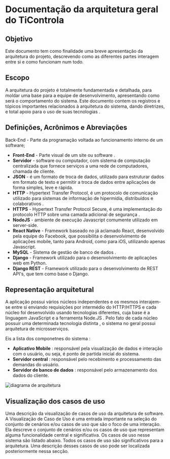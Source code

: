 # Documentação da arquitetura geral do TiControla

## Objetivo
Este documento tem como finalidade uma breve apresentação da arquitetura do projeto, descrevendo como as diferentes partes interagem entre si e como funcionam num todo.

## Escopo

A arquitetura do projeto é totalmente fundamentada e detalhada, para moldar
uma base para a equipe de desenvolvimento, apresentando como será o comportamento do sistema.
Este documento contem os registros e tópicos importantes relacionados à arquitetura do sistema,
dando diretrizes, e total apoio para o uso de suas tecnologias .

## Definições, Acrônimos e Abreviações

Back-End - Parte da programação voltada ao funcionamento interno de um software;
* **Front-End** - Parte visual de um site ou software .
* **Servidor** - software ou computador, com sistema de computação centralizada que fornece
serviços a uma rede de computadores, chamada de cliente.
* **JSON** - é um formato de troca de dados, utilizado para estruturar dados em formato de
texto e permitir a troca de dados entre aplicações de forma simples, leve e rápida.
* **HTTP** - Hypertext Transfer Protocol, é um protocolo de comunicação utilizado para
sistemas de informação de hipermídia, distribuídos e colaborativos .
* **HTTPS** - Hypertext Transfer Protocol Secure, é uma implementação do protocolo HTTP
sobre uma camada adicional de segurança .
* **NodeJS** - ambiente de execução Javascript comumente utilizado em server-side.
* **React Native** - Framework baseado no já aclamado React, desenvolvido pela equipe do Facebook, que possibilita o desenvolvimento de aplicações mobile, tanto para Android, como para iOS, utilizando apenas Javascript. 
* **MySQL** - Sistema de gestão de banco de dados . 
* **Django** - Framework utilizado para o desenvolvimento de aplicações web em Python.
* **Django REST** - Framework utilizado para o desenvolvimento de REST API's, que tem como base o Django.

## Representação arquitetural

A aplicação possui vários núcleos independentes e os mesmos interajem-se entre si enviando
requisições por intermédio do HTTP/HTTPS e cada núcleo foi desenvolvido usando tecnologias
diferentes, cuja base é a linguagem JavaScript e a ferramenta Node.JS . Pelo fato de cada núcleo
possuir uma determinada tecnologia distinta , o sistema no geral possui arquitetura de
microsserviços.

Eis a lista dos componetnes do sistema :

* **Aplicativo Mobile** : responsável pela visualização de dados e interação com o usuário, ou seja, é ponto de partida inicial do sistema.
* **Servidor central** :  responsável pelo recebimento e processamento das demandas do usuário.
* **Servidor de banco de dados** : responsável pelo armazenamento dos dados do cliente.


![diagrama de arquitetura](https://user-images.githubusercontent.com/9947506/178041409-f5e738fa-5e7f-4b28-9ea7-56f17dbdf6eb.png)



##  Visualização dos casos de uso

Uma descrição da visualização de casos de uso da arquitetura de software. A Visualização de Caso de Uso é uma entrada importante na seleção do conjunto de cenários e/ou casos de uso que são o foco de uma interação. Ela descreve o conjunto de cenários e/ou os casos de uso que representam alguma funcionalidade central e significativa. Os casos de uso nesse sistema são listado abaixo. Todos os casos de uso são significativos para a arquitetura. Uma descrição desses casos de uso pode ser localizada posteriormente nessa secção.


